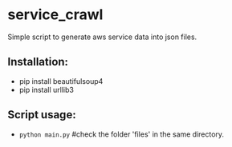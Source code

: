 # service_crawl
Simple script to generate aws service data into json files.

## Installation:
- pip install beautifulsoup4
- pip install urllib3

## Script usage:
- `python main.py` #check the folder 'files' in the same directory.

